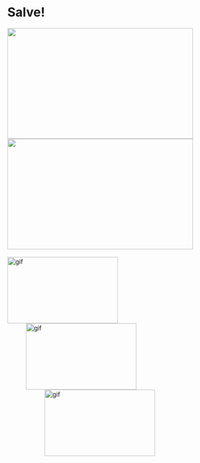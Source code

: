  <h1 id="salve"> Salve!</h2>
  <div>
     <a href="https://github.com/Coilsraress">
     <img height="250" width="420" src="https://github-readme-stats.vercel.app/api?username=Coilsraress&theme=radical&show_icons=true"/>
     <img height="250" width="420" src="https://github-readme-stats.vercel.app/api/top-langs/?username=Coilsraress&layout=compact&theme=radical"/>
  </div>

 <div style="display: inline_block"><br>
   <img align="center" alt="gif" height="150" width="250" src="https://steamuserimages-a.akamaihd.net/ugc/1647720532179412522/9DF984B07D040D787E76CE363720A7B94F8F29F6/?imw=5000&imh=5000&ima=fit&impolicy=Letterbox&imcolor=%23000000&letterbox=false">
   <img align="center" alt="gif" height="150" width="250" hspace="42" src="https://www.icegif.com/wp-content/uploads/icegif-4777.gif">
   <img align="center" alt="gif" height="150" width="250" hspace="84" src="https://i.pinimg.com/originals/98/bf/2a/98bf2a2bded0e72cbff8969534e21d8e.gif">
 </div>
